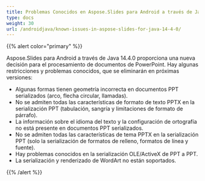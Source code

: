 ```yaml
---
title: Problemas Conocidos en Aspose.Slides para Android a través de Java 14.4.0
type: docs
weight: 30
url: /androidjava/known-issues-in-aspose-slides-for-java-14-4-0/
---
```


{{% alert color="primary" %}} 

Aspose.Slides para Android a través de Java 14.4.0 proporciona una nueva decisión para el procesamiento de documentos de PowerPoint. Hay algunas restricciones y problemas conocidos, que se eliminarán en próximas versiones:

- Algunas formas tienen geometría incorrecta en documentos PPT serializados (arco, flecha circular, llamadas).
- No se admiten todas las características de formato de texto PPTX en la serialización PPT (tabulación, sangría y limitaciones de formato de párrafo).
- La información sobre el idioma del texto y la configuración de ortografía no está presente en documentos PPT serializados.
- No se admiten todas las características de tema PPTX en la serialización PPT (solo la serialización de formatos de relleno, formatos de línea y fuente).
- Hay problemas conocidos en la serialización OLE/ActiveX de PPT a PPT.
- La serialización y renderizado de WordArt no están soportados.

{{% /alert %}}